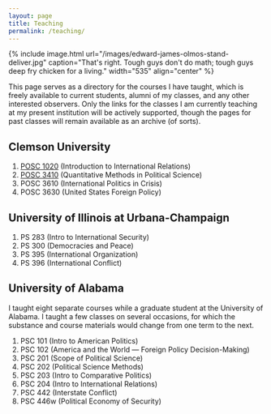 ```yaml
---
layout: page
title: Teaching
permalink: /teaching/
---
```


{% include image.html url="/images/edward-james-olmos-stand-deliver.jpg" caption="That's right. Tough guys don't do math; tough guys deep fry chicken for a living." width="535" align="center" %}

This page serves as a directory for the courses I have taught, which is freely available to current students, alumni of my classes, and any other interested observers. Only the links for the classes I am currently teaching at my present institution will be actively supported, though the pages for past classes will remain available as an archive (of sorts).

## Clemson University

1. [POSC 1020](/teaching/posc-1020-introduction-to-international-relations/) (Introduction to International Relations)
2. [POSC 3410](/teaching/posc-3410-quantitative-methods-in-political-science/) (Quantitative Methods in Political Science)
3. POSC 3610 (International Politics in Crisis)
4. POSC 3630 (United States Foreign Policy)

## University of Illinois at Urbana-Champaign


  1. PS 283 (Intro to International Security)
  2. PS 300 (Democracies and Peace)
  3. PS 395 (International Organization)
  4. PS 396 (International Conflict)

## University of Alabama

I taught eight separate courses while a graduate student at the University of Alabama. I taught a few classes on several occasions, for which the substance and course materials would change from one term to the next.

  1. PSC 101 (Intro to American Politics)
2. PSC 102 (America and the World — Foreign Policy Decision-Making)
3. PSC 201 (Scope of Political Science)
4. PSC 202 (Political Science Methods)
5. PSC 203 (Intro to Comparative Politics)
6. PSC 204 (Intro to International Relations)
7. PSC 442 (Interstate Conflict)
8. PSC 446w (Political Economy of Security)

 [1]: http://svmiller.com/teaching/posc-3410-quantitative-methods-in-political-science/
